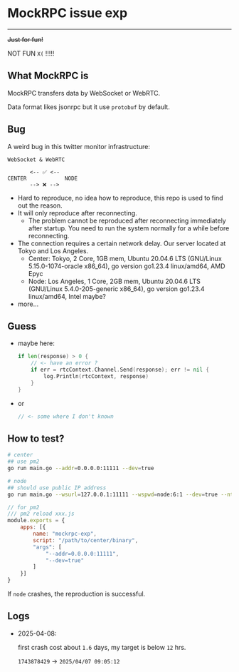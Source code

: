 # MockRPC issue exp

---

~~Just for fun!~~

NOT FUN `X(` !!!!!

## What MockRPC is

MockRPC transfers data by WebSocket or WebRTC.

Data format likes jsonrpc but it use `protobuf` by default.

## Bug

A weird bug in this twitter monitor infrastructure:

```plaintext
WebSocket & WebRTC

       <-- ✅ <-- 
CENTER            NODE
       --> ❌ -->

```

- Hard to reproduce, no idea how to reproduce, this repo is used to find out the reason.
- It will only reproduce after reconnecting.
  - The problem cannot be reproduced after reconnecting immediately after startup. You need to run the system normally for a while before reconnecting.
- The connection requires a certain network delay. Our server located at Tokyo and Los Angeles.
  - Center: Tokyo, 2 Core, 1GB mem, Ubuntu 20.04.6 LTS (GNU/Linux 5.15.0-1074-oracle x86_64), go version go1.23.4 linux/amd64, AMD Epyc
  - Node: Los Angeles, 1 Core, 2GB mem, Ubuntu 20.04.6 LTS (GNU/Linux 5.4.0-205-generic x86_64), go version go1.23.4 linux/amd64, Intel maybe?
- more...

## Guess

- maybe here:
  
  ```go
  if len(response) > 0 {
      // <- have an error ?
      if err = rtcContext.Channel.Send(response); err != nil {
          log.Println(rtcContext, response)
      }
  }
  ```

- or

  ```go
  // <- some where I don't known
  ```

## How to test?

```sh
# center
## use pm2
go run main.go --addr=0.0.0.0:11111 --dev=true

# node
## should use public IP address
go run main.go --wsurl=127.0.0.1:11111 --wspwd=node:6:1 --dev=true --ntfy=<THE_KEY>
```

```javascript
// for pm2
/// pm2 reload xxx.js
module.exports = {
    apps: [{
        name: "mockrpc-exp",
        script: "/path/to/center/binary",
        "args": [
            "--addr=0.0.0.0:11111",
            "--dev=true"
        ]
    }]
}
```

If `node` crashes, the reproduction is successful.

## Logs

- 2025-04-08:

  first crash cost about `1.6` days, my target is below `12` hrs.

  `1743878429` -> `2025/04/07 09:05:12`
